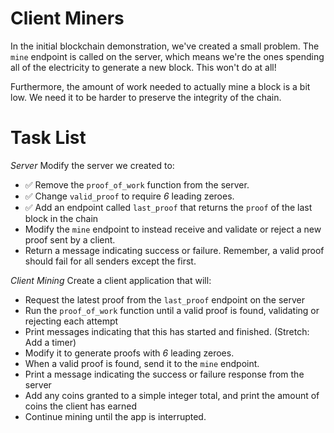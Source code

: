 # Client Miners

In the initial blockchain demonstration, we've created a small problem. The `mine` endpoint is called on the server, which means we're the ones spending all of the electricity to generate a new block. This won't do at all!

Furthermore, the amount of work needed to actually mine a block is a bit low. We need it to be harder to preserve the integrity of the chain.

# Task List

_Server_
Modify the server we created to:

- ✅ Remove the `proof_of_work` function from the server.
- ✅ Change `valid_proof` to require _6_ leading zeroes.
- ✅ Add an endpoint called `last_proof` that returns the `proof` of the last block in the chain
- Modify the `mine` endpoint to instead receive and validate or reject a new proof sent by a client.
- Return a message indicating success or failure. Remember, a valid proof should fail for all senders except the first.

_Client Mining_
Create a client application that will:

- Request the latest proof from the `last_proof` endpoint on the server
- Run the `proof_of_work` function until a valid proof is found, validating or rejecting each attempt
- Print messages indicating that this has started and finished. (Stretch: Add a timer)
- Modify it to generate proofs with _6_ leading zeroes.
- When a valid proof is found, send it to the `mine` endpoint.
- Print a message indicating the success or failure response from the server
- Add any coins granted to a simple integer total, and print the amount of coins the client has earned
- Continue mining until the app is interrupted.
